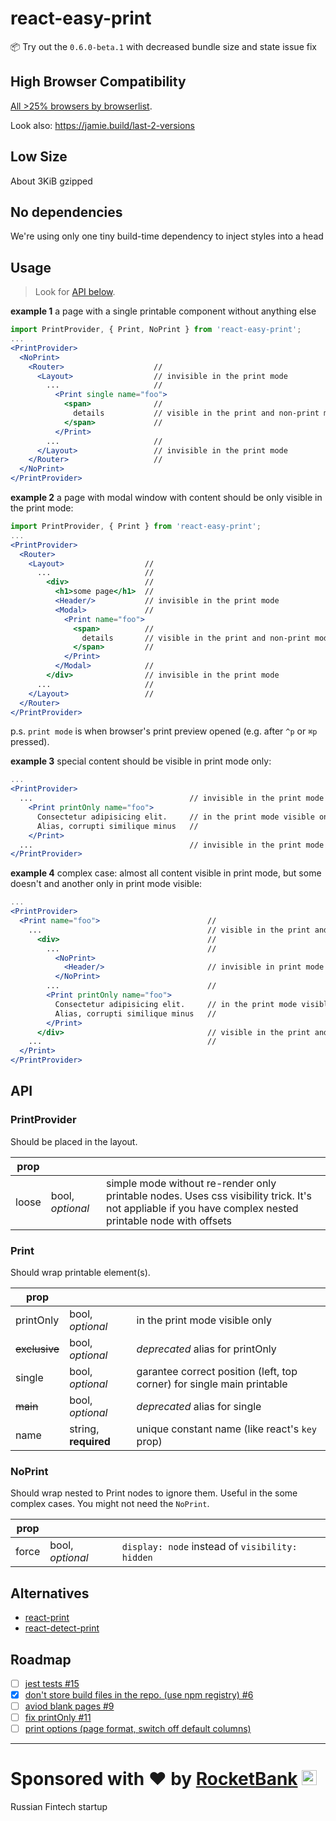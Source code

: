 # react-easy-print

📦 Try out the `0.6.0-beta.1` with decreased bundle size and state issue fix

## High Browser Compatibility
[All >25% browsers by browserlist](https://github.com/a-x-/react-easy-print/blob/master/.babelrc#L9).

Look also: https://jamie.build/last-2-versions

## Low Size
About 3KiB gzipped

## No dependencies
We're using only one tiny build-time dependency to inject styles into a head

## Usage

> Look for [API below](#api).

**example 1** a page with a single printable component without anything else
```jsx
import PrintProvider, { Print, NoPrint } from 'react-easy-print';
...
<PrintProvider>
  <NoPrint>
    <Router>                    //
      <Layout>                  // invisible in the print mode
        ...                     //
          <Print single name="foo">
            <span>              //
              details           // visible in the print and non-print modes
            </span>             //
          </Print>
        ...                     //
      </Layout>                 // invisible in the print mode
    </Router>                   //
  </NoPrint>
</PrintProvider>
```

**example 2** a page with modal window with content should be only visible in the print mode:

```jsx
import PrintProvider, { Print } from 'react-easy-print';
...
<PrintProvider>
  <Router>
    <Layout>                  //
      ...                     //
        <div>                 //
          <h1>some page</h1>  //
          <Header/>           // invisible in the print mode
          <Modal>             //
            <Print name="foo">
              <span>          //
                details       // visible in the print and non-print modes
              </span>         //
            </Print>
          </Modal>            //
        </div>                // invisible in the print mode
      ...                     //
    </Layout>                 //
  </Router>
</PrintProvider>
```

p.s. `print mode` is when browser's print preview opened (e.g. after `^p` or `⌘p` pressed).

**example 3** special content should be visible in print mode only:
```jsx
...
<PrintProvider>
  ...                                   // invisible in the print mode
    <Print printOnly name="foo">
      Consectetur adipisicing elit.     // in the print mode visible only
      Alias, corrupti similique minus   //
    </Print>
  ...                                   // invisible in the print mode
</PrintProvider>
```

**example 4** complex case: almost all content visible in print mode, but some doesn't and another only in print mode visible:
```jsx
...
<PrintProvider>
  <Print name="foo">                        //
    ...                                     // visible in the print and non-print modes
      <div>                                 //
        ...                                 //
          <NoPrint>
            <Header/>                       // invisible in print mode
          </NoPrint>
        ...                                 //
        <Print printOnly name="foo">
          Consectetur adipisicing elit.     // in the print mode visible only
          Alias, corrupti similique minus   //
        </Print>
      </div>                                // visible in the print and non-print modes
    ...                                     //
  </Print>
</PrintProvider>
```

## API
### PrintProvider
Should be placed in the layout.

| prop |   |   |
| --- | --- | --- |
| loose | bool, *optional* | simple mode without re-render only printable nodes. Uses css visibility trick. It's not appliable if you have complex nested printable node with offsets |

### Print
Should wrap printable element(s).

| prop |   |   |
| --- | --- | --- |
| printOnly | bool, *optional* | in the print mode visible only |
| ~~exclusive~~ | bool, *optional* | *deprecated* alias for printOnly |
| single | bool, *optional* | garantee correct position (left, top corner) for single main printable |
| ~~main~~ | bool, *optional* | *deprecated* alias for single |
| name | string, **required** | unique constant name (like react's `key` prop) |

### NoPrint
Should wrap nested to Print nodes to ignore them.
Useful in the some complex cases. You might not need the `NoPrint`.

| prop |   |   |
| --- | --- | --- |
| force | bool, *optional* | `display: node` instead of `visibility: hidden` |

## Alternatives
* [react-print](https://github.com/captray/react-print)
* [react-detect-print](https://github.com/tacomanator/react-detect-print)

## Roadmap

* [ ] [jest tests #15](https://github.com/a-x-/react-easy-print/issues/15)
* [x] [don't store build files in the repo. (use npm registry) #6](https://github.com/a-x-/react-easy-print/issues/6)
* [ ] [aviod blank pages #9](https://github.com/a-x-/react-easy-print/issues/9)
* [ ] [fix printOnly #11](https://github.com/a-x-/react-easy-print/issues/11)
* [ ] [print options (page format, switch off default columns)](https://github.com/a-x-/react-easy-print/issues/5)

----

# Sponsored with ❤️ by <a href="https://rocketbank.ru">RocketBank</a> <img src="https://user-images.githubusercontent.com/6201068/41535008-57abc544-7309-11e8-9259-4b38bc1e7370.png" width="24"/>
Russian Fintech startup
